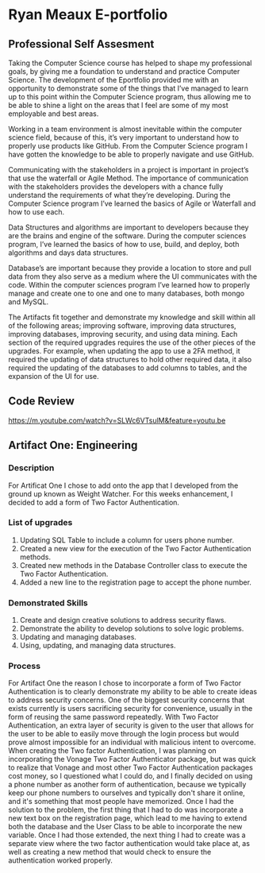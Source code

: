 # Ryan Meaux E-portfolio

## Professional Self Assesment
Taking the Computer Science course has helped to shape my professional goals, by giving me a foundation to understand and practice Computer Science. The development of the Eportfolio provided me with an opportunity to demonstrate some of the things that I’ve managed to learn up to this point within the Computer Science program, thus allowing me to be able to shine a light on the areas that I feel are some of my most employable and best areas.  

Working in a team environment is almost inevitable within the computer science field, because of this, it’s very important to understand how to properly use products like GitHub. From the Computer Science program I have gotten the knowledge to be able to properly navigate and use GitHub. 

Communicating with the stakeholders in a project is important in project’s that use the waterfall or Agile Method. The importance of communication with the stakeholders provides the developers with a chance fully understand the requirements of what they’re developing. During the Computer Science program I’ve learned the basics of Agile or Waterfall and how to use each.  

Data Structures and algorithms are important to developers because they are the brains and engine of the software. During the computer sciences program, I’ve learned the basics of how to use, build, and deploy, both algorithms and days data structures. 

Database’s are important because they provide a location to store and pull data from they also serve as a medium where the UI communicates with the code. Within the computer sciences program I’ve learned how to properly manage and create one to one and one to many databases, both mongo and MySQL. 

The Artifacts fit together and demonstrate my knowledge and skill within all of the following areas; improving software, improving data structures, improving databases, improving security, and using data mining. Each section of the required upgrades requires the use of the other pieces of the upgrades. For example, when updating the app to use a 2FA method, it required the updating of data structures to hold other required data, it also required the updating of the databases to add columns to tables, and the expansion of the UI for use.  

## Code Review

https://m.youtube.com/watch?v=SLWc6VTsulM&feature=youtu.be

## Artifact One: Engineering

### Description
For Artificat One I chose to add onto the app that I developed from the ground up known as Weight Watcher. For this weeks enhancement, I decided to add a form of Two Factor Authentication. 

### List of upgrades
1. Updating SQL Table to include a column for users phone number. 
2. Created a new view for the execution of the Two Factor Authentication methods.
3. Created new methods in the Database Controller class to execute the Two Factor Authentication. 
4. Added a new line to the registration page to accept the phone number. 

### Demonstrated Skills
1. Create and design creative solutions to address security flaws. 
2. Demonstrate the ability to develop solutions to solve logic problems. 
3. Updating and managing databases.
4. Using, updating, and managing data structures.

### Process
For Artifact One the reason I chose to incorporate a form of Two Factor Authentication is to clearly demonstrate my ability to be able to create ideas to address security concerns. One of the biggest security concerns that exists currently is users sacrificing security for convenience, usually in the form of reusing the same password repeatedly. With Two Factor Authentication, an extra layer of security is given to the user that allows for the user to be able to easily move through the login process but would prove almost impossible for an individual with malicious intent to overcome. 
When creating the Two factor Authentication, I was planning on incorporating the Vonage Two Factor Authenticator package, but was quick to realize that Vonage and most other Two Factor Authentication packages cost money, so I questioned what I could do, and I finally decided on using a phone number as another form of authentication, because we typically keep our phone numbers to ourselves and typically don't share it online, and it's something that most people have memorized. Once I had the solution to the problem, the first thing that I had to do was incorporate a new text box on the registration page, which lead to me having to extend both the database and the User Class to be able to incorporate the new variable.
Once I had those extended, the next thing I had to create was a separate view where the two factor authentication would take place at, as well as creating a new method that would check to ensure the authentication worked properly. 
